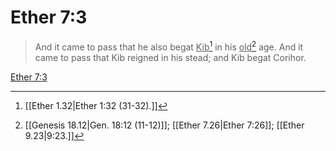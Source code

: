 # Ether 7:3

> And it came to pass that he also begat <u>Kib</u>[^a] in his <u>old</u>[^b] age. And it came to pass that Kib reigned in his stead; and Kib begat Corihor.

[Ether 7:3](https://www.churchofjesuschrist.org/study/scriptures/bofm/ether/7?lang=eng&id=p3#p3)


[^a]: [[Ether 1.32|Ether 1:32 (31-32).]]
[^b]: [[Genesis 18.12|Gen. 18:12 (11-12)]]; [[Ether 7.26|Ether 7:26]]; [[Ether 9.23|9:23.]]
